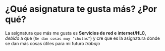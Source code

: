 # ¿Qué asignatura te gusta más? ¿Por qué?

La asignatura que más me gusta es **Servicios de red e internet/HLC**, *debido* a que (`Se dan cosas muy "chulas"`) y cre que es la asignatura donde se dan más cosas útiles para mi futuro *trabajo*
